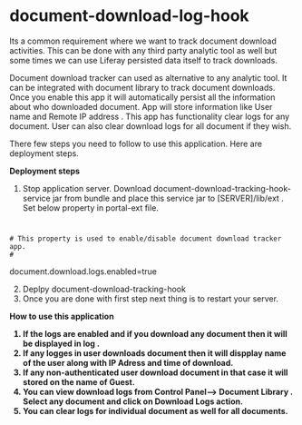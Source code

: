 document-download-log-hook
==========================

Its a common requirement where we want to track document download activities. 
This can be done with any third party analytic tool as well but some times we can use Liferay persisted data itself to track downloads.


Document download tracker can used as alternative to any analytic tool. It can be integrated with document library  to track document downloads.
Once you enable this app it will automatically persist all the information about who downloaded document. App will store information like User name and Remote IP address . 
This app has functionality clear logs for any document. 
User can also clear download logs for all document if they wish.


There few steps you need to follow to use this application. Here are deployment steps.

<b>Deployment steps</b>

1) Stop application server.
Download document-download-tracking-hook-service jar from bundle and place this service jar to [SERVER]/lib/ext .
Set below property in portal-ext file.

 #
    # This property is used to enable/disable document download tracker app.
    # 
   document.download.logs.enabled=true
   
2) Deplpy document-download-tracking-hook
3) Once you are done with first step next thing is to restart your server. 


<b>How to use this application</p>

1) If the logs are enabled and if you download any document then it will be displayed in log .
2) If any logges in user downloads document then it will dispplay name of the user along with IP Adress and time of download.
3) If any non-authenticated user download document in that case it will stored on the name of Guest.
4) You can view download logs from Control Panel--> Document Library . Select any document and click on Download Logs action.
4) You can clear logs for individual document as well for all documents.
